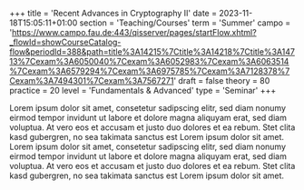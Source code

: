 +++
title = 'Recent Advances in Cryptography II'
date = 2023-11-18T15:05:11+01:00
section = 'Teaching/Courses'
term = 'Summer'
campo = 'https://www.campo.fau.de:443/qisserver/pages/startFlow.xhtml?_flowId=showCourseCatalog-flow&periodId=388&path=title%3A14215%7Ctitle%3A14218%7Ctitle%3A14713%7Cexam%3A6050040%7Cexam%3A6052983%7Cexam%3A6063514%7Cexam%3A6579294%7Cexam%3A6975785%7Cexam%3A7128378%7Cexam%3A7494301%7Cexam%3A7567271'
draft = false
theory = 80
practice = 20
level = 'Fundamentals & Advanced'
type = 'Seminar'
+++

Lorem ipsum dolor sit amet, consetetur sadipscing elitr, sed diam nonumy eirmod tempor invidunt ut labore et dolore magna aliquyam erat, sed diam voluptua. At vero eos et accusam et justo duo dolores et ea rebum. Stet clita kasd gubergren, no sea takimata sanctus est Lorem ipsum dolor sit amet. Lorem ipsum dolor sit amet, consetetur sadipscing elitr, sed diam nonumy eirmod tempor invidunt ut labore et dolore magna aliquyam erat, sed diam voluptua. At vero eos et accusam et justo duo dolores et ea rebum. Stet clita kasd gubergren, no sea takimata sanctus est Lorem ipsum dolor sit amet.
